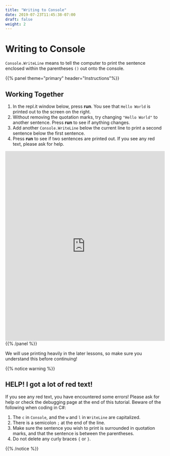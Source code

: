 ```yaml
---
title: "Writing to Console"
date: 2019-07-23T11:45:38-07:00
draft: false
weight: 2
---
```


# Writing to Console

`Console.WriteLine` means to tell the computer to print the sentence enclosed within the parentheses `()` out onto the console.

{{% panel theme="primary" header="Instructions"%}}
## Working Together

1.  In the repl.it window below, press **run**. You see that `Hello World` is printed out to the screen on the right.
2.  Without removing the quotation marks, try changing `"Hello World"` to another sentence. Press **run** to see if anything changes.
3.  Add another `Console.WriteLine` below the current line to print a second sentence below the first sentence.
4.  Press **run** to see if two sentences are printed out. If you see any red text, please ask for help.

<iframe height="600px" width="100%" src="https://repl.it/@nuevofoundation/NF-CSharp-WritingToConsole?lite=true" scrolling="no" frameborder="no" allowtransparency="true" allowfullscreen="true" sandbox="allow-forms allow-pointer-lock allow-popups allow-same-origin allow-scripts allow-modals"></iframe>
{{% /panel %}}

We will use printing heavily in the later lessons, so make sure you understand this before continuing!

{{% notice warning %}}

## HELP! I got a lot of red text!

If you see any red text, you have encountered some errors! Please ask for help or check the debugging page at the end of this tutorial. Beware of the following when coding in C#:

1. The `c` in `Console`, and the `w` and `l` in `WriteLine` are capitalized.
2. There is a semicolon `;` at the end of the line.
3. Make sure the sentence you wish to print is surrounded in quotation marks, and that the sentence is between the parentheses.
4. Do not delete any curly braces `{` or `}`.

{{% /notice %}}
